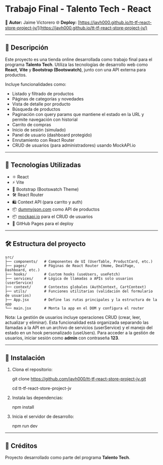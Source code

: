 # Trabajo Final - Talento Tech - React

👤 **Autor:** Jaime Victorero
🌐 **Deploy:** [https://javh000.github.io/tt-tf-react-store-project-jv/](https://javh000.github.io/tt-tf-react-store-project-jv/)

---

## 📌 Descripción

Este proyecto es una tienda online desarrollada como trabajo final para el programa **Talento Tech**. Utiliza las tecnologías de desarrollo web como **React**, **Vite** y **Bootstrap (Bootswatch)**, junto con una API externa para productos.

Incluye funcionalidades como:

- Listado y filtrado de productos
- Páginas de categorías y novedades
- Vista de detalle por producto
- Búsqueda de productos
- Paginación con query params que mantiene el estado en la URL y permite navegación con historial
- Carrito de compras
- Inicio de sesión (simulado)
- Panel de usuario (dashboard protegido)
- Enrutamiento con React Router
- CRUD de usuarios (para administradores) usando MockAPI.io

---

## 🚀 Tecnologías Utilizadas

- ⚛️ React
- ⚡ Vite
- 🎨 Bootstrap (Bootswatch Theme)
- 🛠️ React Router
- 🛍️ Context API (para carrito y auth)
- 📦 [dummyjson.com](https://dummyjson.com) como API de productos
- 📦 [mockapi.io](https://mockapi.io) para el CRUD de usuarios
- 📄 GitHub Pages para el deploy

---

## 🛠️ Estructura del proyecto

```plaintext
src/
├── components/   # Componentes de UI (UserTable, ProductCard, etc.)
├── pages/        # Páginas de React Router (Home, DealPage, Dashboard, etc.)
├── hooks/        # Custom hooks (useUsers, useFetch)
├── services/     # Lógica de llamadas a APIs solo usuarios (userService)
├── context/      # Contextos globales (AuthContext, CartContext)
├── utils/        # Funciones utilitarias (validación del formulario de usuarios)
├── App.jsx       # Define las rutas principales y la estructura de la app
└── main.jsx      # Monta la app en el DOM y configura el router
```

Nota: La gestión de usuarios incluye operaciones CRUD (crear, leer, actualizar y eliminar). Esta funcionalidad está organizada separando las llamadas a la API en un archivo de servicios (userService) y el manejo del estado en un hook personalizado (useUsers). Para acceder a la gestión de usuarios, iniciar sesión como **admin** con contraseña **123**.

---

## 🧪 Instalación

1. Clona el repositorio:

   git clone https://github.com/javh000/tt-tf-react-store-project-jv.git
   
   cd tt-tf-react-store-project-jv
   
2. Instala las dependencias:

   npm install

3. Inicia el servidor de desarrollo:

   npm run dev

---

## 🧾 Créditos

Proyecto desarrollado como parte del programa **Talento Tech**.
